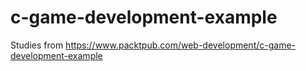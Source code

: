 # c-game-development-example
Studies from https://www.packtpub.com/web-development/c-game-development-example
